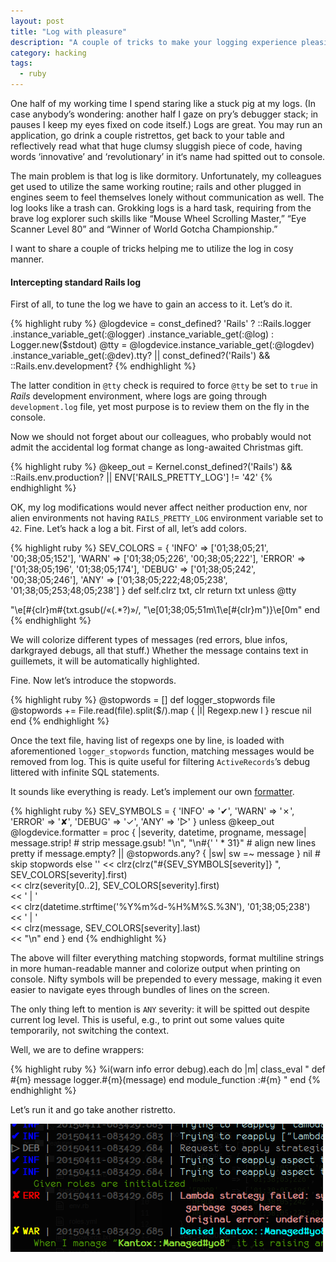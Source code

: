 ```yaml
---
layout: post
title: "Log with pleasure"
description: "A couple of tricks to make your logging experience pleasing"
category: hacking
tags:
  - ruby
---
```

One half of my working time I spend staring like a stuck pig at my logs. (In case
anybody’s wondering: another half I gaze on pry’s debugger stack; in pauses I
keep my eyes fixed on code itself.) Logs are great. You may run an application,
go drink a couple ristrettos, get back to your table and reflectively read what
that huge clumsy sluggish piece of code, having words ‘innovative’ and
‘revolutionary’ in it‘s name had spitted out to console.

The main problem is that log is like dormitory. Unfortunately, my colleagues
get used to utilize the same working routine; rails and other plugged in engines
seem to feel themselves lonely without communication as well. The log looks like
a trash can. Grokking logs is a hard task, requiring from the brave log explorer
such skills like “Mouse Wheel Scrolling Master,” “Eye Scanner Level 80” and
“Winner of World Gotcha Championship.”

I want to share a couple of tricks helping me to utilize the log in cosy manner.

#### Intercepting standard Rails log

First of all, to tune the log we have to gain an access to it. Let’s do it.

{% highlight ruby %}
@logdevice = const_defined? 'Rails' ?
              ::Rails.logger
                     .instance_variable_get(:@logger)
                     .instance_variable_get(:@log) :
              Logger.new($stdout)
@tty = @logdevice.instance_variable_get(:@logdev)
                 .instance_variable_get(:@dev).tty? ||
       const_defined?('Rails') && ::Rails.env.development?
{% endhighlight %}

The latter condition in `@tty` check is required to force `@tty` be set to `true`
in _Rails_ development environment, where logs are going through `development.log`
file, yet most purpose is to review them on the fly in the console.

Now we should not forget about our colleagues, who probably would not admit
the accidental log format change as long-awaited Christmas gift.

{% highlight ruby %}
@keep_out = Kernel.const_defined?('Rails') && ::Rails.env.production? ||
            ENV['RAILS_PRETTY_LOG'] != '42'
{% endhighlight %}

OK, my log modifications would never affect neither production env, nor alien
environments not having `RAILS_PRETTY_LOG` environment variable set to `42`.
Fine. Let’s hack a log a bit. First of all, let’s add colors.

{% highlight ruby %}
SEV_COLORS = {
  'INFO'    => ['01;38;05;21', '00;38;05;152'],
  'WARN'    => ['01;38;05;226', '00;38;05;222'],
  'ERROR'   => ['01;38;05;196', '01;38;05;174'],
  'DEBUG'   => ['01;38;05;242', '00;38;05;246'],
  'ANY'     => ['01;38;05;222;48;05;238', '01;38;05;253;48;05;238']
}
def self.clrz txt, clr
  return txt unless @tty

  "\e[#{clr}m#{txt.gsub(/«(.*?)»/, "\e[01;38;05;51m\\1\e[#{clr}m")}\e[0m"
end
{% endhighlight %}

We will colorize different types of messages (red errors, blue infos, darkgrayed
debugs, all that stuff.) Whether the message contains text in guillemets, it
will be automatically highlighted.

Fine. Now let’s introduce the stopwords.

{% highlight ruby %}
@stopwords = []
def logger_stopwords file
  @stopwords += File.read(file).split($/).map { |l| Regexp.new l } rescue nil
end
{% endhighlight %}

Once the text file, having list of regexps one by line, is loaded with
aforementioned `logger_stopwords` function, matching messages would be removed
from log. This is quite useful for filtering `ActiveRecords`’s debug littered
with infinite SQL statements.

It sounds like everything is ready. Let’s implement our own
[formatter](http://ruby-doc.org/stdlib-2.1.5/libdoc/logger/rdoc/Logger/Formatter.html).

{% highlight ruby %}
SEV_SYMBOLS = {
  'INFO'    => '✔',
  'WARN'    => '✗',
  'ERROR'   => '✘',
  'DEBUG'   => '✓',
  'ANY'     => '▷'
}
unless @keep_out
  @logdevice.formatter = proc { |severity, datetime, progname, message|
    message.strip!                      # strip
    message.gsub! "\n", "\n#{' ' * 31}" # align new lines pretty
    if message.empty? || @stopwords.any? { |sw| sw =~ message }
      nil                               # skip stopwords
    else
    '' << clrz(clrz("#{SEV_SYMBOLS[severity]} ", SEV_COLORS[severity].first)   \
       << clrz(severity[0..2], SEV_COLORS[severity].first)                     \
       << ' | '                                                                \
       << clrz(datetime.strftime('%Y%m%d-%H%M%S.%3N'), '01;38;05;238')         \
       << ' | '                                                                \
       << clrz(message, SEV_COLORS[severity].last)                             \
       << "\n"
    end
  }
end
{% endhighlight %}

The above will filter everything matching stopwords, format multiline strings
in more human-readable manner and colorize output when printing on console.
Nifty symbols will be prepended to every message, making it even easier to
navigate eyes through bundles of lines on the screen.

The only thing left to mention is `ANY` severity: it will be spitted out despite
current log level. This is useful, e.g., to print out some values quite
temporarily, not switching the context.

Well, we are to define wrappers:

{% highlight ruby %}
%i(warn info error debug).each do |m|
  class_eval "
    def #{m} message
      logger.#{m}(message)
    end
    module_function :#{m}
  "
end
{% endhighlight %}

Let’s run it and go take another ristretto.

![Log output](/img/log-tricks.png)
